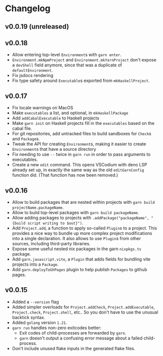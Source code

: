 # Changelog

## v0.0.19 (unreleased)

## v0.0.18

- Allow entering top-level `Environment`s with `garn enter`.
- `Environment.mkNpmProject` and `Environment.mkYarnProject` don't expose a
  `devShell` field anymore, since that was a duplicate of `defaultEnvironment`.
- Fix jsdocs rendering
- Fix type safety around `Executable`s exported from `mkHaskellProject`.

## v0.0.17

- Fix locale warnings on MacOS
- Make `executables` a list, and optional, in `mkHaskellPackage`
- Add `addCabalExecutable` to Haskell projects
- Make `garn init` on Haskell projects fill in the `executables` based on the cabal file.
- For git repositories, add untracked files to build sandboxes for `Check`s and
  `Package`s.
- Tweak the API for creating `Environment`s, making it easier to create
  `Environment`s that have a source directory
- Fix needing to use `--` twice in `garn run` in order to pass arguments to
  executables.
- Create a new `edit` command. This opens VSCodium with deno LSP already set up,
  in exactly the same way as the old `editGarnConfig` function did. (That
  function has now been removed.)

## v0.0.16

- Allow to build packages that are nested within projects with `garn build projectName.packageName`.
- Allow to build top-level packages with `garn build packageName`.
- Allow adding packages to projects with `.addPackage("packageName", "{build script writing to $out}")`.
- Add `Project.add`, a function to apply so-called `Plugin`s to a project. This
  provides a nice way to bundle up more complex project modifications into a
  single declaration. It also allows to use `Plugin`s from other sources,
  including third-party libraries.
- Expose some useful nested nix packages in the garn `nixpkgs.ts` package.
- Add `garn.javascript.vite`, a `Plugin` that adds fields for bundling vite projects into a `Package`.
- Add `garn.deployToGhPages` plugin to help publish `Packages` to github pages.

## v0.0.15

- Added a `--version` flag
- Added simpler overloads for `Project.addCheck`, `Project.addExecutable`,
  `Project.check`, `Project.shell`, etc.. So you don't have to use the unusual
  backtick syntax.
- Added `golang` version `1.21`.
- `garn run` handles non-zero exitcodes better:
  - Exit codes of child-processes are forwarded by `garn`.
  - `garn` doesn't output a confusing error message about a failed child-process.
- Don't include unused flake inputs in the generated flake files.

